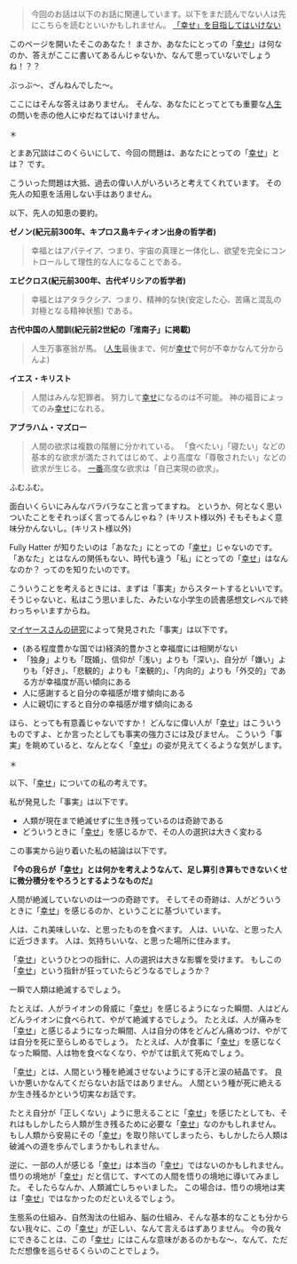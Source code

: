 
> 今回のお話は以下のお話に関連しています。以下をまだ読んでない人は先にこちらを読むといいかもしれません。
[「幸せ」を目指してはいけない](/world/your-goal)

このページを開いたそこのあなた！
まさか、あなたにとっての「[幸せ](/world/your-goal)」は何なのか、答えがここに書いてあるんじゃないか、なんて思っていないでしょうね！？？

ぶっぶ〜、ざんねんでした〜。

ここにはそんな答えはありません。
そんな、あなたにとってとても重要な[人生](/world/how-to-fail)の問いを赤の他人にゆだねてはいけません。

＊

とまあ冗談はこのくらいにして、今回の問題は、あなたにとっての「[幸せ](/world/your-goal)」とは？ です。

こういった問題は大抵、過去の偉い人がいろいろと考えてくれています。
その先人の知恵を活用しない手はありません。

以下、先人の知恵の要約。

**ゼノン(紀元前300年、キプロス島キティオン出身の哲学者)**
> 幸福とはアパテイア、つまり、宇宙の真理と一体化し、欲望を完全にコントロールして理性的な人になることである。

**エピクロス(紀元前300年、古代ギリシアの哲学者)**
> 幸福とはアタラクシア、つまり、精神的な快(安定した心、苦痛と混乱の対極となる精神状態) である。

**古代中国の人間訓(紀元前2世紀の「淮南子」に掲載)**
> 人生万事塞翁が馬。
> ([人生](/world/how-to-fail)最後まで、何が[幸せ](/world/your-goal)で何が不幸かなんて分からんよ)

**イエス・キリスト**
> 人間はみんな犯罪者。
> 努力して[幸せ](/world/your-goal)になるのは不可能。
> 神の福音によってのみ[幸せ](/world/your-goal)になれる。

**アブラハム・マズロー**
> 人間の欲求は複数の階層に分かれている。
> 「食べたい」「寝たい」などの基本的な欲求が満たされてはじめて、より高度な「尊敬されたい」などの欲求が生じる。
> [一番](/world/ideal-way-to-live-life)高度な欲求は「自己実現の欲求」。

ふむふむ。

面白いくらいにみんなバラバラなこと言ってますね。
というか、何となく思いついたことをそれっぽく言ってるんじゃね？ (キリスト様以外)
そもそもよく意味分かんないし。(キリスト様以外)

Fully Hatter が知りたいのは「あなた」にとっての「[幸せ](/world/your-goal)」じゃないのです。
「あなた」とはなんの関係もない、時代も違う「私」にとっての「[幸せ](/world/your-goal)」はなんなのか？ ってのを知りたいのです。

こういうことを考えるときには、まずは「事実」からスタートするといいです。
そうじゃないと、私はこう思いました、みたいな小学生の読書感想文レベルで終わっちゃいますからね。

[マイヤースさんの研究](http://www.davidmyers.org/Brix?pageID=47)によって発見された「事実」は以下です。
- (ある程度豊かな国では)経済的豊かさと幸福度には相関がない
- 「独身」よりも「既婚」、信仰が「浅い」よりも「深い」、自分が「嫌い」よりも「好き」、「悲観的」よりも「楽観的」、「内向的」よりも「外交的」である方が幸福度が高い傾向にある
- 人に感謝すると自分の幸福感が増す傾向にある
- 人に親切にすると自分の幸福感が増す傾向にある

ほら、とっても有意義じゃないですか！
どんなに偉い人が「[幸せ](/world/your-goal)」はこういうものですよ、とか言ったとしても事実の強力さには及びません。
こういう「事実」を眺めていると、なんとなく「[幸せ](/world/your-goal)」の姿が見えてくるような気がします。

＊

以下、「[幸せ](/world/your-goal)」についての私の考えです。

私が発見した「事実」は以下です。
- 人類が現在まで絶滅せずに生き残っているのは奇跡である
- どういうときに「[幸せ](/world/your-goal)」を感じるかで、その人の選択は大きく変わる

この事実から辿り着いた私の結論は以下です。

**『今の我らが「[幸せ](/world/your-goal)」とは何かを考えようなんて、足し算引き算もできないくせに微分積分をやろうとするようなものだ』**

人間が絶滅していないのは一つの奇跡です。
そしてその奇跡は、人がどういうときに「[幸せ](/world/your-goal)」を感じるのか、ということに基づいています。

人は、これ美味しいな、と思ったものを食べます。
人は、いいな、と思った人に近づきます。
人は、気持ちいいな、と思った場所に住みます。

「[幸せ](/world/your-goal)」というひとつの指針に、人の選択は大きな影響を受けます。
もしこの「[幸せ](/world/your-goal)」という指針が狂っていたらどうなるでしょうか？

一瞬で人類は絶滅するでしょう。

たとえば、人がライオンの脅威に「[幸せ](/world/your-goal)」を感じるようになった瞬間、人はどんどんライオンに食べられて、やがて絶滅するでしょう。
たとえば、人が痛みを「[幸せ](/world/your-goal)」と感じるようになった瞬間、人は自分の体をどんどん痛めつけ、やがては自分を死に至らしめるでしょう。
たとえば、人が食事に「[幸せ](/world/your-goal)」を感じなくなった瞬間、人は物を食べなくなり、やがては飢えて死ぬでしょう。

「[幸せ](/world/your-goal)」とは、人間という種を絶滅させないようにする汗と涙の結晶です。
良いか悪いかなんてくだらないお話ではありません。
人間という種が死に絶えるか生き残るかという切実なお話です。

たとえ自分が「正しくない」ように思えることに「[幸せ](/world/your-goal)」を感じたとしても、それはもしかしたら人類が生き残るために必要な「[幸せ](/world/your-goal)」なのかもしれません。
もし人類から安易にその「[幸せ](/world/your-goal)」を取り除いてしまったら、もしかしたら人類は破滅への道を歩んでしまうかもしれません。

逆に、一部の人が感じる「[幸せ](/world/your-goal)」は本当の「[幸せ](/world/your-goal)」ではないのかもしれません。
悟りの境地が「[幸せ](/world/your-goal)」だと信じて、すべての人間を悟りの境地に導いてみました。
そしたらなんか、人類滅亡しちゃいました。
この場合は、悟りの境地は実は「[幸せ](/world/your-goal)」ではなかったのだといえるでしょう。

生態系の仕組み、自然淘汰の仕組み、脳の仕組み、そんな基本的なことも分からない我々に、この「[幸せ](/world/your-goal)」が正しい、なんて言えるはずありません。
今の我々にできることは、この「[幸せ](/world/your-goal)」にはこんな意味があるのかもな〜、なんて、ただただ想像を巡らせるくらいのことでしょう。
